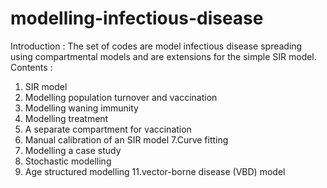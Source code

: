 # modelling-infectious-disease
Introduction :
The set of codes are model infectious disease spreading using compartmental models and are extensions for the simple SIR model.
Contents :
1. SIR model
2. Modelling population turnover and vaccination
3. Modelling waning immunity
4. Modelling treatment
5. A separate compartment for vaccination
6. Manual calibration of an SIR model
7.Curve fitting
8. Modelling a case study
9. Stochastic modelling
10. Age structured modelling
11.vector-borne disease (VBD) model
